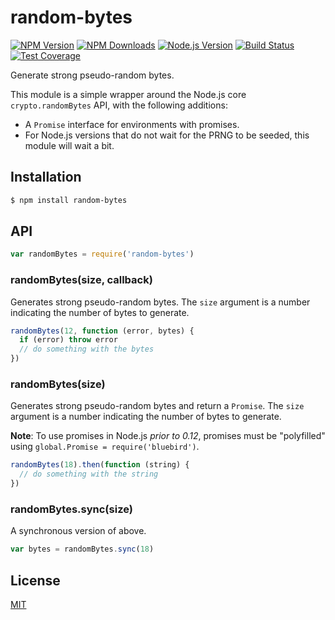 # random-bytes

[![NPM Version][npm-image]][npm-url]
[![NPM Downloads][downloads-image]][downloads-url]
[![Node.js Version][node-version-image]][node-version-url]
[![Build Status][travis-image]][travis-url]
[![Test Coverage][coveralls-image]][coveralls-url]

Generate strong pseudo-random bytes.

This module is a simple wrapper around the Node.js core `crypto.randomBytes` API, with the following additions:

* A `Promise` interface for environments with promises.
* For Node.js versions that do not wait for the PRNG to be seeded, this module will wait a bit.

## Installation

```sh
$ npm install random-bytes
```

## API

```js
var randomBytes = require('random-bytes')
```

### randomBytes(size, callback)

Generates strong pseudo-random bytes. The `size` argument is a number indicating the number of bytes to generate.

```js
randomBytes(12, function (error, bytes) {
  if (error) throw error
  // do something with the bytes
})
```

### randomBytes(size)

Generates strong pseudo-random bytes and return a `Promise`. The `size` argument is a number indicating the number of
bytes to generate.

**Note**: To use promises in Node.js _prior to 0.12_, promises must be
"polyfilled" using `global.Promise = require('bluebird')`.

```js
randomBytes(18).then(function (string) {
  // do something with the string
})
```

### randomBytes.sync(size)

A synchronous version of above.

```js
var bytes = randomBytes.sync(18)
```

## License

[MIT](LICENSE)

[npm-image]: https://img.shields.io/npm/v/random-bytes.svg

[npm-url]: https://npmjs.org/package/random-bytes

[node-version-image]: https://img.shields.io/node/v/random-bytes.svg

[node-version-url]: http://nodejs.org/download/

[travis-image]: https://img.shields.io/travis/crypto-utils/random-bytes/master.svg

[travis-url]: https://travis-ci.org/crypto-utils/random-bytes

[coveralls-image]: https://img.shields.io/coveralls/crypto-utils/random-bytes/master.svg

[coveralls-url]: https://coveralls.io/r/crypto-utils/random-bytes?branch=master

[downloads-image]: https://img.shields.io/npm/dm/random-bytes.svg

[downloads-url]: https://npmjs.org/package/random-bytes
